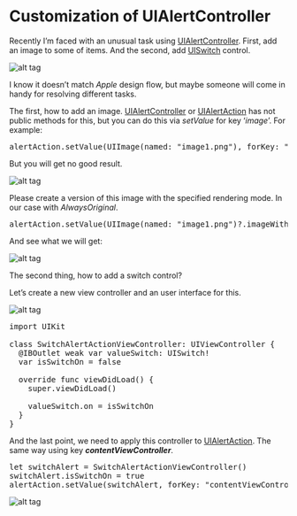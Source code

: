 # Customization of UIAlertController

Recently I’m faced with an unusual task using <a href="https://developer.apple.com/library/ios/documentation/UIKit/Reference/UIAlertController_class/">UIAlertController</a>. First, add an image to some of items. And the second, add <a href="https://developer.apple.com/library/ios/documentation/UIKit/Reference/UISwitch_Class/">UISwitch</a> control.

![alt tag](https://raw.github.com/maximbilan/UIAlertController-Customization/master/img/1.png)

I know it doesn’t matсh <i>Apple</i> design flow, but maybe someone will come in handy for resolving different tasks.

The first, how to add an image. <a href="https://developer.apple.com/library/ios/documentation/UIKit/Reference/UIAlertController_class/">UIAlertController</a> or <a href="https://developer.apple.com/library/ios/documentation/UIKit/Reference/UIAlertAction_Class/">UIAlertAction</a> has not public methods for this, but you can do this via <i>setValue</i> for key ‘<i>image</i>’. For example:

<pre>
alertAction.setValue(UIImage(named: "image1.png"), forKey: "image")
</pre>

But you will get no good result.

![alt tag](https://raw.github.com/maximbilan/UIAlertController-Customization/master/img/2.png)

Please create a version of this image with the specified rendering mode. In our case with <i>AlwaysOriginal</i>.

<pre>
alertAction.setValue(UIImage(named: "image1.png")?.imageWithRenderingMode(UIImageRenderingMode.AlwaysOriginal), forKey: "image")
</pre>

And see what we will get:

![alt tag](https://raw.github.com/maximbilan/UIAlertController-Customization/master/img/3.png)

The second thing, how to add a switch control? 

Let’s create a new view controller and an user interface for this.

![alt tag](https://raw.github.com/maximbilan/UIAlertController-Customization/master/img/4.png)

<pre>
import UIKit

class SwitchAlertActionViewController: UIViewController {
  @IBOutlet weak var valueSwitch: UISwitch!
  var isSwitchOn = false
 
  override func viewDidLoad() {
    super.viewDidLoad()

    valueSwitch.on = isSwitchOn
  }
}
</pre>

And the last point, we need to apply this controller to <a href="https://developer.apple.com/library/ios/documentation/UIKit/Reference/UIAlertAction_Class/">UIAlertAction</a>. The same way using key <b><i>contentViewController</i></b>.

<pre>
let switchAlert = SwitchAlertActionViewController()
switchAlert.isSwitchOn = true
alertAction.setValue(switchAlert, forKey: "contentViewController")
</pre>

![alt tag](https://raw.github.com/maximbilan/UIAlertController-Customization/master/img/5.png)
